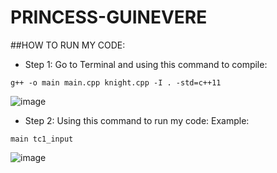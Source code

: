 # PRINCESS-GUINEVERE

##HOW TO RUN MY CODE:

- Step 1: Go to Terminal and using this command to compile:
```
g++ -o main main.cpp knight.cpp -I . -std=c++11

```
![image](https://user-images.githubusercontent.com/120365693/225247596-511fd0f7-5aa2-4aa8-a183-e51f13aee19f.png)
- Step 2: Using this command to run my code:
Example:
```
main tc1_input

```
![image](https://user-images.githubusercontent.com/120365693/225248126-e84da0c8-21d5-4691-a3a4-a244f7538a66.png)

